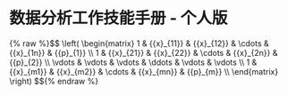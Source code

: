 # 数据分析工作技能手册 - 个人版

{% raw %}\$\$
\\left( \\begin\{matrix\}
   1 & \{\{x\}\_\{11\}\} & \{\{x\}\_\{12\}\} & \\cdots  & \{\{x\}\_\{1n\}\} & \{\{p\}\_\{1\}\}  \\\\
   1 & \{\{x\}\_\{21\}\} & \{\{x\}\_\{22\}\} & \\cdots  & \{\{x\}\_\{2n\}\} & \{\{p\}\_\{2\}\}  \\\\
   \\vdots  & \\vdots  & \\vdots  & \\ddots  & \\vdots  & \\vdots   \\\\
   1 & \{\{x\}\_\{m1\}\} & \{\{x\}\_\{m2\}\} & \\cdots  & \{\{x\}\_\{mn\}\} & \{\{p\}\_\{m\}\}  \\\\
\\end\{matrix\} \\right)
\$\${% endraw %}

